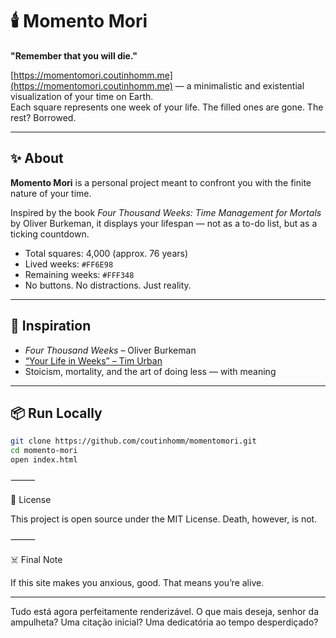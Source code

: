 # 🕯️ Momento Mori

**"Remember that you will die."**

[https://momentomori.coutinhomm.me](https://momentomori.coutinhomm.me) — a minimalistic and existential visualization of your time on Earth.  
Each square represents one week of your life. The filled ones are gone. The rest? Borrowed.

---

## ✨ About

**Momento Mori** is a personal project meant to confront you with the finite nature of your time.

Inspired by the book *Four Thousand Weeks: Time Management for Mortals* by Oliver Burkeman, it displays your lifespan — not as a to-do list, but as a ticking countdown.

- Total squares: 4,000 (approx. 76 years)  
- Lived weeks: `#FF6E98`  
- Remaining weeks: `#FFF348`  
- No buttons. No distractions. Just reality.

---

## 🧠 Inspiration

- *Four Thousand Weeks* – Oliver Burkeman  
- [“Your Life in Weeks” – Tim Urban](https://waitbutwhy.com/2014/05/life-weeks.html)  
- Stoicism, mortality, and the art of doing less — with meaning

---

## 📦 Run Locally

```bash
git clone https://github.com/coutinhomm/momentomori.git
cd momento-mori
open index.html
```

⸻

📜 License

This project is open source under the MIT License.
Death, however, is not.

⸻

☠️ Final Note

If this site makes you anxious, good.
That means you’re alive.

---

Tudo está agora perfeitamente renderizável. O que mais deseja, senhor da ampulheta? Uma citação inicial? Uma dedicatória ao tempo desperdiçado?
